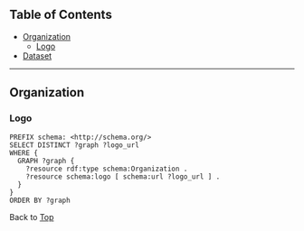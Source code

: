 <a id="top"></a>
## Table of Contents ##
* [Organization](#organization)
  * [Logo](#resource-logo)
* [Dataset](#dataset)
<hr/>

<a id="organization"></a>
## Organization ##
### Logo ###
```
PREFIX schema: <http://schema.org/>
SELECT DISTINCT ?graph ?logo_url
WHERE {
  GRAPH ?graph {
    ?resource rdf:type schema:Organization .
    ?resource schema:logo [ schema:url ?logo_url ] .
  }
}
ORDER BY ?graph
```

Back to [Top](#top)
